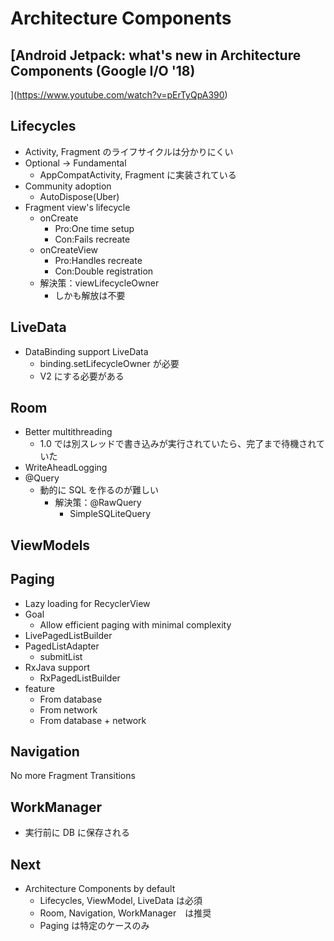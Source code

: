 # Architecture Components

## [Android Jetpack: what's new in Architecture Components (Google I/O '18)
](https://www.youtube.com/watch?v=pErTyQpA390)

## Lifecycles

* Activity, Fragment のライフサイクルは分かりにくい
* Optional -> Fundamental
  * AppCompatActivity, Fragment に実装されている
* Community adoption
   * AutoDispose(Uber)
* Fragment view's lifecycle
  * onCreate
    * Pro:One time setup
    * Con:Fails recreate
  * onCreateView
    * Pro:Handles recreate
    * Con:Double registration
  * 解決策：viewLifecycleOwner
    * しかも解放は不要

## LiveData

* DataBinding support LiveData
  * binding.setLifecycleOwner が必要
  * V2 にする必要がある

## Room

* Better multithreading
  * 1.0 では別スレッドで書き込みが実行されていたら、完了まで待機されていた
* WriteAheadLogging
* @Query
  * 動的に SQL を作るのが難しい
    * 解決策：@RawQuery
      * SimpleSQLiteQuery

## ViewModels

## Paging

* Lazy loading for RecyclerView
* Goal
  * Allow efficient paging with minimal complexity
* LivePagedListBuilder
* PagedListAdapter
  * submitList
* RxJava support
  * RxPagedListBuilder
* feature
  * From database
  * From network
  * From database + network

## Navigation

No more Fragment Transitions

## WorkManager

* 実行前に DB に保存される

## Next

* Architecture Components by default
  * Lifecycles, ViewModel, LiveData は必須
  * Room, Navigation, WorkManager　は推奨
  * Paging は特定のケースのみ
